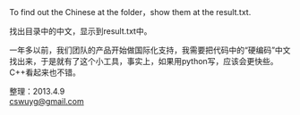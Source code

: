 To find out the Chinese at the folder，show them at the result.txt.



找出目录中的中文，显示到result.txt中。  


一年多以前，我们团队的产品开始做国际化支持，我需要把代码中的“硬编码”中文找出来，于是就有了这个小工具，事实上，如果用python写，应该会更快些。
C++看起来也不错。


整理：2013.4.9  
cswuyg@gmail.com